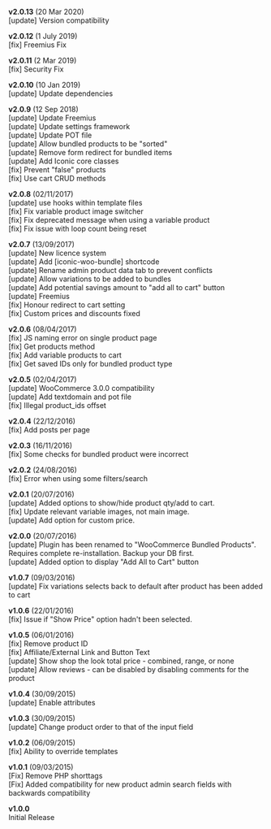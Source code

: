**v2.0.13** (20 Mar 2020)  
[update] Version compatibility  

**v2.0.12** (1 July 2019)  
[fix] Freemius Fix  

**v2.0.11** (2 Mar 2019)  
[fix] Security Fix  

**v2.0.10** (10 Jan 2019)  
[update] Update dependencies  

**v2.0.9** (12 Sep 2018)  
[update] Update Freemius  
[update] Update settings framework  
[update] Update POT file  
[update] Allow bundled products to be "sorted"  
[update] Remove form redirect for bundled items  
[update] Add Iconic core classes  
[fix] Prevent "false" products  
[fix] Use cart CRUD methods  

**v2.0.8** (02/11/2017)  
[update] use hooks within template files  
[fix] Fix variable product image switcher  
[fix] Fix deprecated message when using a variable product  
[fix] Fix issue with loop count being reset

**v2.0.7** (13/09/2017)  
[update] New licence system  
[update] Add [iconic-woo-bundle] shortcode  
[update] Rename admin product data tab to prevent conflicts  
[update] Allow variations to be added to bundles  
[update] Add potential savings amount to "add all to cart" button  
[update] Freemius  
[fix] Honour redirect to cart setting  
[fix] Custom prices and discounts fixed

**v2.0.6** (08/04/2017)  
[fix] JS naming error on single product page  
[fix] Get products method  
[fix] Add variable products to cart  
[fix] Get saved IDs only for bundled product type

**v2.0.5** (02/04/2017)  
[update] WooCommerce 3.0.0 compatibility  
[update] Add textdomain and pot file  
[fix] Illegal product_ids offset

**v2.0.4** (22/12/2016)  
[fix] Add posts per page

**v2.0.3** (16/11/2016)  
[fix] Some checks for bundled product were incorrect

**v2.0.2** (24/08/2016)  
[fix] Error when using some filters/search

**v2.0.1** (20/07/2016)  
[update] Added options to show/hide product qty/add to cart.  
[fix] Update relevant variable images, not main image.  
[update] Add option for custom price.

**v2.0.0** (20/07/2016)  
[update] Plugin has been renamed to "WooCommerce Bundled Products". Requires complete re-installation. Backup your DB first.  
[update] Added option to display "Add All to Cart" button

**v1.0.7** (09/03/2016)  
[update] Fix variations selects back to default after product has been added to cart

**v1.0.6** (22/01/2016)  
[fix] Issue if "Show Price" option hadn't been selected.

**v1.0.5** (06/01/2016)  
[fix] Remove product ID  
[fix] Affiliate/External Link and Button Text  
[update] Show shop the look total price - combined, range, or none  
[update] Allow reviews - can be disabled by disabling comments for the product

**v1.0.4** (30/09/2015)  
[update] Enable attributes

**v1.0.3** (30/09/2015)  
[update] Change product order to that of the input field

**v1.0.2** (06/09/2015)  
[fix] Ability to override templates

**v1.0.1** (09/03/2015)  
[Fix] Remove PHP shorttags  
[Fix] Added compatibility for new product admin search fields with backwards compatibility

**v1.0.0**  
Initial Release